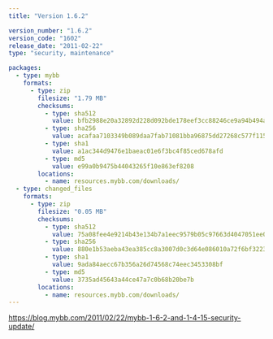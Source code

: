 ```yaml
---
title: "Version 1.6.2"

version_number: "1.6.2"
version_code: "1602"
release_date: "2011-02-22"
type: "security, maintenance"

packages:
  - type: mybb
    formats:
      - type: zip
        filesize: "1.79 MB"
        checksums:
          - type: sha512
            value: bfb2988e20a32892d228d092bde178eef3cc88246ce9a94b494a7a65fc379685ca73cac568f8c4cd1779c16b3e9c8e4e84b5fe4af4a618339f0f068d3eea9c63
          - type: sha256
            value: acafaa7103349b089daa7fab71081bba96875dd27268c577f1158476e71068a2
          - type: sha1
            value: a1ac344d9476e1baeac01e6f3bc4f85ced678afd
          - type: md5
            value: e99a0b9475b44043265f10e863ef8208
        locations:
          - name: resources.mybb.com/downloads/
  - type: changed_files
    formats:
      - type: zip
        filesize: "0.05 MB"
        checksums:
          - type: sha512
            value: 75a08fee4e9214b43e134b7a1eec9579b05c97663d4047051ee092eefa726796072a98ef7438abd4baffadb2ee593e1a166801082eda15a3e8da6bef56875a53
          - type: sha256
            value: 880e1b53aeba43ea385cc8a3007d0c3d64e086010a72f6bf3223aa10530e3563
          - type: sha1
            value: 9ada84aecc67b356a26d74568c74eec3453308bf
          - type: md5
            value: 3735ad45643a44ce47a7c0b68b20be7b
        locations:
          - name: resources.mybb.com/downloads/
---
```


<https://blog.mybb.com/2011/02/22/mybb-1-6-2-and-1-4-15-security-update/>
